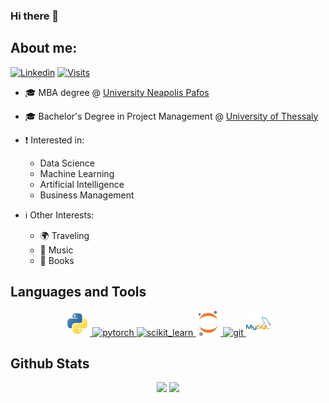 ### Hi there 👋


## About me:

<div align="left">
 
[![Linkedin](https://img.shields.io/badge/linked-in-369?style=flat-square&logo=linkedin&logoColor=white&color=blue)](https://www.linkedin.com/in/konstantinos-natsiopoulos-1a0b30214/)  [![Visits](https://komarev.com/ghpvc/?username=KostasNats&logo=GitHub&label=github%20visits&color=336699&logoColor=white&style=flat-square)](https://github.com/KostasNats/)

</div>

<div>



- 🎓 MBA degree @ <a href="https://www.nup.ac.cy/gr/?brand_gr&gclid=CjwKCAjwpuajBhBpEiwA_ZtfhZds0Lx-fiU4NmyBhZasmAgcXgTpZyMJoUf42qu_UVHtNXih_TgWORoChhUQAvD_BwE"> University Neapolis Pafos </a>
 
- 🎓 Bachelor's Degree in Project Management @ <a href="https://www.uth.gr/"> University of Thessaly </a>
 

</div>

<div>

- ❗ Interested in:
  - Data Science
  - Machine Learning
  - Artificial Intelligence
  - Business Management
 
- ℹ Other Interests:
  - 🌍 Traveling
  - 🎵 Music  
  - 📖 Books
 
</div>

## Languages and Tools

<p align="center">
 
  <a href="https://www.python.org" target="_blank">
    <img src="https://raw.githubusercontent.com/devicons/devicon/master/icons/python/python-original.svg" alt="python" width="40" height="40"/>
  </a>
  <a href="https://pytorch.org/" target="_blank">
    <img src="https://www.vectorlogo.zone/logos/pytorch/pytorch-icon.svg" alt="pytorch" width="40" height="40"/>
  </a>
  <a href="https://scikit-learn.org/" target="_blank">
    <img src="https://upload.wikimedia.org/wikipedia/commons/0/05/Scikit_learn_logo_small.svg" alt="scikit_learn" width="40" height="40"/>
  </a>
  <a href="https://jupyter.org/" target="_blank">
    <img src="https://raw.githubusercontent.com/devicons/devicon/master/icons/jupyter/jupyter-original.svg" alt="jupyter" width="40" height="40"/>
  </a>
 <a href="https://git-scm.com/" target="_blank">
    <img src="https://www.vectorlogo.zone/logos/git-scm/git-scm-icon.svg" alt="git" width="40" height="40"/>
  </a>
  <a href="https://www.linux.org/" target="_blank">
  <a href="https://www.mysql.com/" target="_blank">
    <img src="https://raw.githubusercontent.com/devicons/devicon/master/icons/mysql/mysql-original-wordmark.svg" alt="mysql" width="40" height="40"/>
  </a>
</p>

## Github Stats

<p align="center">
  <img src="https://github-readme-stats.vercel.app/api?username=KostasNats&show_icons=true&count_private=true&hide_border=true" width="50%" />
  <img src="https://github-readme-stats.vercel.app/api/top-langs/?username=KostasNats&hide_border=true&layout=compact" width="50%" />
</p>
